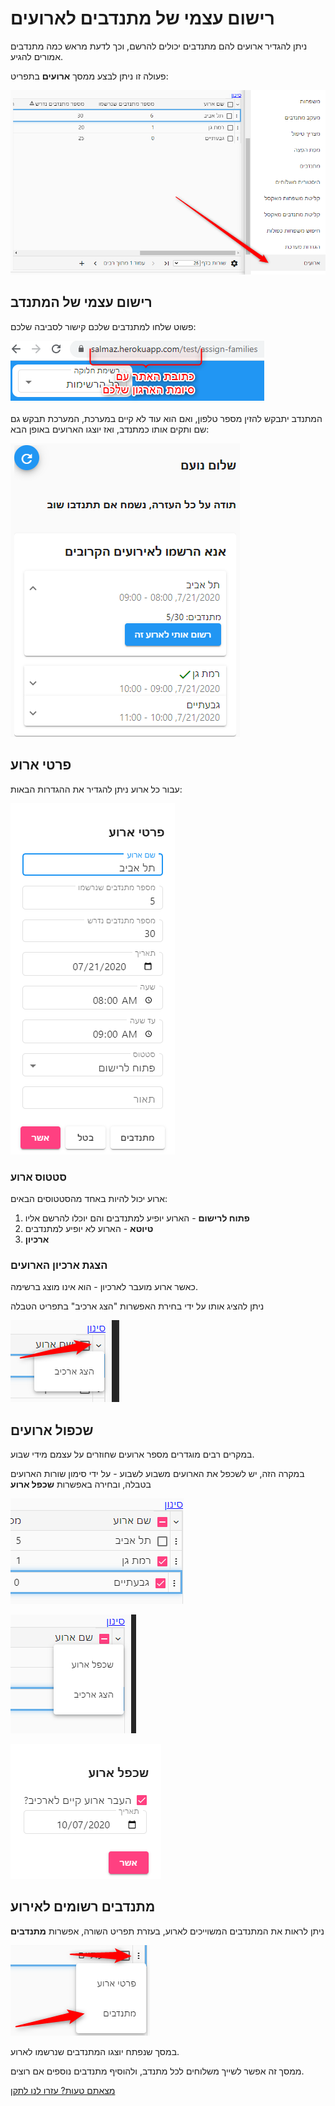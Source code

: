 # רישום עצמי של מתנדבים לארועים
ניתן להגדיר ארועים להם מתנדבים יכולים להרשם, וכך לדעת מראש כמה מתנדבים אמורים להגיע.

פעולה זו ניתן לבצע ממסך **ארועים** בתפריט:

![](./2020-10-07_15h33_19.png)

## רישום עצמי של המתנדב
פשוט שלחו למתנדבים שלכם קישור לסביבה שלכם:

![](./2020-10-05_08h47_27.png)

המתנדב יתבקש להזין מספר טלפון, ואם הוא עוד לא קיים במערכת, המערכת תבקש גם שם ותקים אותו כמתנדב, ואז יוצגו הארועים באופן הבא:

![](./2020-10-07_15h54_39.png)


## פרטי ארוע
עבור כל ארוע ניתן להגדיר את ההגדרות הבאות:

![](./2020-10-07_15h55_38.png)

### סטטוס ארוע
ארוע יכול להיות באחד מהסטטוסים הבאים:
1. **פתוח לרישום** - הארוע יופיע למתנדבים והם יוכלו להרשם אליו
2. **טיוטא** - הארוע לא יופיע למתנדבים
3. **ארכיון** 

### הצגת ארכיון הארועים
כאשר ארוע מועבר לארכיון - הוא אינו מוצג ברשימה.

ניתן להציג אותו על ידי בחירת האפשרות "הצג ארכיב" בתפריט הטבלה 

![](./2020-10-07_15h59_34.png)

## שכפול ארועים
במקרים רבים מוגדרים מספר ארועים שחוזרים על עצמם מידי שבוע.

במקרה הזה, יש לשכפל את הארועים משבוע לשבוע - על ידי סימון שורות הארועים בטבלה, ובחירה באפשרות  **שכפל ארוע**

![](./2020-10-07_16h00_52.png)

![](./2020-10-07_16h01_09.png)

![](./2020-10-07_16h01_47.png)

## מתנדבים רשומים לאירוע
ניתן לראות את המתנדבים המשוייכים לארוע, בעזרת תפריט השורה, אפשרות **מתנדבים**

![](./2020-10-07_16h02_59.png)

במסך שנפתח יוצגו המתנדבים שנרשמו לארוע.

ממסך זה אפשר לשייך משלוחים לכל מתנדב, ולהוסיף מתנדבים נוספים אם רוצים.

[מצאתם טעות? עזרו לנו לתקן](https://github.com/noam-honig/food-basket-delivery/tree/master/docs/guide/events.md)
